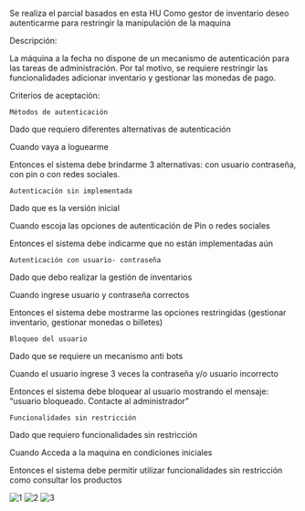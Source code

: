 Se realiza el parcial basados en esta HU
Como gestor de inventario deseo autenticarme para restringir la manipulación de la maquina

Descripción:

La máquina a la fecha no dispone de un mecanismo de autenticación para las tareas de administración. Por tal motivo, se requiere restringir las funcionalidades adicionar inventario y gestionar las monedas de pago.

Criterios de aceptación:

    Métodos de autenticación

Dado que requiero diferentes alternativas de autenticación

Cuando vaya a loguearme

Entonces el sistema debe brindarme 3 alternativas: con usuario contraseña, con pin o con redes sociales.

 

    Autenticación sin implementada

Dado que es la versión inicial

Cuando escoja las opciones de autenticación de Pin o redes sociales

Entonces el sistema debe indicarme que no están implementadas aún

 

    Autenticación con usuario- contraseña

Dado que debo realizar la gestión de inventarios

Cuando ingrese usuario y contraseña correctos

Entonces el sistema debe mostrarme las opciones restringidas (gestionar inventario, gestionar monedas o billetes)

 

    Bloqueo del usuario

Dado que se requiere un mecanismo anti bots

Cuando el usuario ingrese 3 veces la contraseña y/o usuario incorrecto

Entonces el sistema debe bloquear al usuario mostrando el mensaje: “usuario bloqueado. Contacte al administrador”

 

    Funcionalidades sin restricción

Dado que requiero funcionalidades sin restricción

Cuando Acceda a la maquina en condiciones iniciales

Entonces el sistema debe permitir utilizar funcionalidades sin restricción como consultar los productos

![1](https://github.com/sebasjv534/parcial-primer-corte-csw-team5/assets/147444416/00f8a001-a841-44b0-8bf8-8a84a4a16a5b)
![2](https://github.com/sebasjv534/parcial-primer-corte-csw-team5/assets/147444416/7d054505-6faf-4e6e-b603-e32e83702c19)
![3](https://github.com/sebasjv534/parcial-primer-corte-csw-team5/assets/147444416/11cbe28f-edd2-482f-b3e9-81c46bf3083e)
